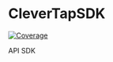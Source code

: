 # CleverTapSDK

[![Coverage](.github/badges/jacoco.svg)](https://github.com/dharmendersheshma/CleverTapSDK/actions/workflows/build.yml)


API SDK
